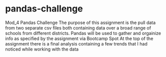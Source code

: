 # pandas-challenge
Mod_4 Pandas Challenge 
The purpose of this assignment is the pull data from two separate csv files both containing data over a broad range of schools from different districts.
Pandas will be used to gather and orgainize info as specified by the assignment via Bootcamp Spot
At the top of the assignment there is a final analysis containing a few trends that I had noticed while working with the data